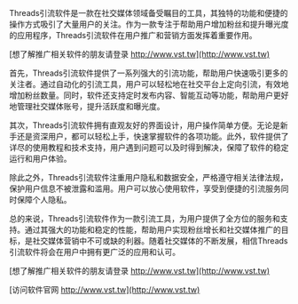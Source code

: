 Threads引流软件是一款在社交媒体领域备受瞩目的工具，其独特的功能和便捷的操作方式吸引了大量用户的关注。作为一款专注于帮助用户增加粉丝和提升曝光度的应用程序，Threads引流软件在用户推广和营销方面发挥着重要作用。

[想了解推广相关软件的朋友请登录 http://www.vst.tw](http://www.vst.tw)

首先，Threads引流软件提供了一系列强大的引流功能，帮助用户快速吸引更多的关注者。通过自动化的引流工具，用户可以轻松地在社交平台上定向引流，有效地增加粉丝数量。同时，软件还支持定时发布内容、智能互动等功能，帮助用户更好地管理社交媒体账号，提升活跃度和曝光度。

其次，Threads引流软件拥有直观友好的界面设计，用户操作简单方便。无论是新手还是资深用户，都可以轻松上手，快速掌握软件的各项功能。此外，软件提供了详尽的使用教程和技术支持，用户遇到问题可以及时得到解决，保障了软件的稳定运行和用户体验。

除此之外，Threads引流软件注重用户隐私和数据安全，严格遵守相关法律法规，保护用户信息不被泄露和滥用。用户可以放心使用软件，享受到便捷的引流服务同时保障个人隐私。

总的来说，Threads引流软件作为一款引流工具，为用户提供了全方位的服务和支持。通过其强大的功能和稳定的性能，帮助用户实现粉丝增长和社交媒体推广的目标，是社交媒体营销中不可或缺的利器。随着社交媒体的不断发展，相信Threads引流软件将会在用户中拥有更广泛的应用和认可。

[想了解推广相关软件的朋友请登录 http://www.vst.tw](http://www.vst.tw)


[访问软件官网 http://www.vst.tw](http://www.vst.tw)

